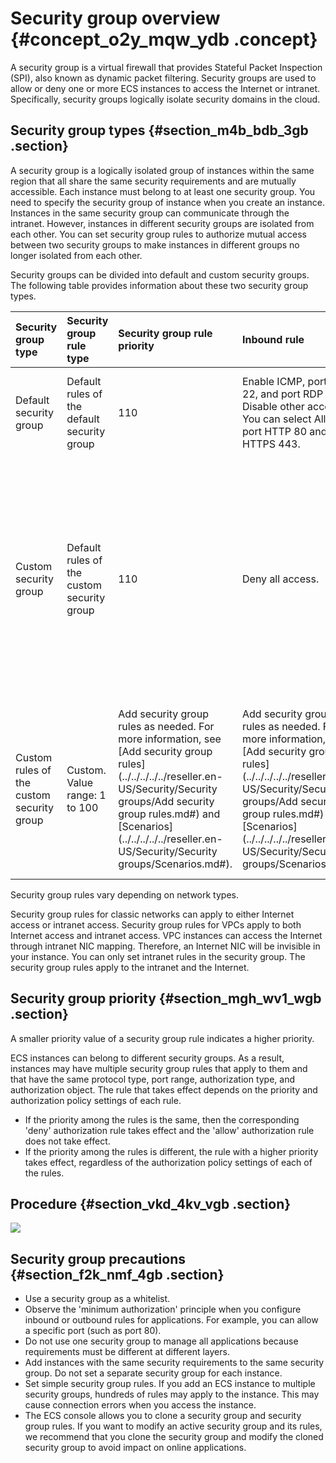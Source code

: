 # Security group overview {#concept_o2y_mqw_ydb .concept}

A security group is a virtual firewall that provides Stateful Packet Inspection \(SPI\), also known as dynamic packet filtering. Security groups are used to allow or deny one or more ECS instances to access the Internet or intranet. Specifically, security groups logically isolate security domains in the cloud.

## Security group types {#section_m4b_bdb_3gb .section}

A security group is a logically isolated group of instances within the same region that all share the same security requirements and are mutually accessible. Each instance must belong to at least one security group. You need to specify the security group of instance when you create an instance. Instances in the same security group can communicate through the intranet. However, instances in different security groups are isolated from each other. You can set security group rules to authorize mutual access between two security groups to make instances in different groups no longer isolated from each other.

Security groups can be divided into default and custom security groups. The following table provides information about these two security group types.

|Security group type|Security group rule type|Security group rule priority|Inbound rule|Outbound rule|Scenario|
|:------------------|:-----------------------|:---------------------------|:-----------|:------------|:-------|
|Default security group|Default rules of the default security group|110|Enable ICMP, port SSH 22, and port RDP 3389. Disable other access. You can select Allow port HTTP 80 and port HTTPS 443.|Allow all access.|No custom security group exists in the same VPC.|
|Custom security group|Default rules of the custom security group|110|Deny all access.|Allow all access.|Custom security groups have been created in the same VPC, but no security group rules have been added to these security groups.|
|Custom rules of the custom security group|Custom. Value range: 1 to 100|Add security group rules as needed. For more information, see [Add security group rules](../../../../../reseller.en-US/Security/Security groups/Add security group rules.md#) and [Scenarios](../../../../../reseller.en-US/Security/Security groups/Scenarios.md#).|Add security group rules as needed. For more information, see [Add security group rules](../../../../../reseller.en-US/Security/Security groups/Add security group rules.md#) and [Scenarios](../../../../../reseller.en-US/Security/Security groups/Scenarios.md#).|Custom security groups have been created in the same VPC, and rules have been added to these security groups.|

Security group rules vary depending on network types.

Security group rules for classic networks can apply to either Internet access or intranet access. Security group rules for VPCs apply to both Internet access and intranet access. VPC instances can access the Internet through intranet NIC mapping. Therefore, an Internet NIC will be invisible in your instance. You can only set intranet rules in the security group. The security group rules apply to the intranet and the Internet.

## Security group priority {#section_mgh_wv1_wgb .section}

A smaller priority value of a security group rule indicates a higher priority.

ECS instances can belong to different security groups. As a result, instances may have multiple security group rules that apply to them and that have the same protocol type, port range, authorization type, and authorization object. The rule that takes effect depends on the priority and authorization policy settings of each rule.

-   If the priority among the rules is the same, then the corresponding 'deny' authorization rule takes effect and the 'allow' authorization rule does not take effect.
-   If the priority among the rules is different, the rule with a higher priority takes effect, regardless of the authorization policy settings of each of the rules.

## Procedure {#section_vkd_4kv_vgb .section}

![](http://static-aliyun-doc.oss-cn-hangzhou.aliyuncs.com/assets/img/9569/155403970542063_en-US.png)

## Security group precautions {#section_f2k_nmf_4gb .section}

-   Use a security group as a whitelist.
-   Observe the 'minimum authorization' principle when you configure inbound or outbound rules for applications. For example, you can allow a specific port \(such as port 80\).
-   Do not use one security group to manage all applications because requirements must be different at different layers.
-   Add instances with the same security requirements to the same security group. Do not set a separate security group for each instance.
-   Set simple security group rules. If you add an ECS instance to multiple security groups, hundreds of rules may apply to the instance. This may cause connection errors when you access the instance.
-   The ECS console allows you to clone a security group and security group rules. If you want to modify an active security group and its rules, we recommend that you clone the security group and modify the cloned security group to avoid impact on online applications.

